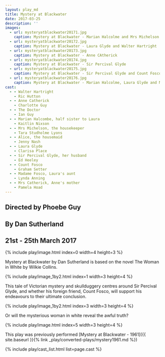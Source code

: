 ```yaml
---
layout: play_md
title: Mystery at Blackwater
date: 2017-03-25
description: ''
images:
  - url: mysteryatblackwater20171.jpg
    caption: Mystery at Blackwater - Marian Halcolme and Mrs Michelson
  - url: mysteryatblackwater20172.jpg
    caption: Mystery at Blackwater - Laura Glyde and Walter Hartright
  - url: mysteryatblackwater20173.jpg
    caption: Mystery at Blackwater - Anne CAtherick
  - url: mysteryatblackwater20174.jpg
    caption: Mystery at Blackwater - Sir Percival Glyde
  - url: mysteryatblackwater20175.jpg
    caption: Mystery at Blackwater - Sir Percival Glyde and Count Fosco
  - url: mysteryatblackwater20176.jpg
    caption: Mystery at Blackwater - Marian Halcolme, Laura Glyde and Madame Fosco
cast:
  - - Walter Hartright
    - Ric Hutton
  - - Anne Catherick
    - Charlotte Guy
  - - The Doctor
    - Ian Guy
  - - Marian Halcombe, half sister to Laura
    - Kaitlin Nixson
  - - Mrs Michelson, the housekeeper
    - Tara Studholme Lyons
  - - Alice, the housemaid
    - Jenny Nash
  - - Laura Glyde
    - Clarisa Place
  - - Sir Percival Glyde, her husband
    - Ed Heeley
  - - Count Fosco
    - Graham Setter
  - - Madame Fosco, Laura's aunt
    - Lynda Anning
  - - Mrs Catherick, Anne's mother
    - Pamela Hoad
---
```


## Directed by Phoebe Guy

## By Dan Sutherland

## 21st - 25th March 2017

{% include play/image.html index=0 width=4 height=3 %}

Mystery at Blackwater by Dan Sutherland is based on the novel The Woman in White by Wilkie Collins.

{% include play/image_1by2.html index=1 width=3 height=4 %}

This tale of Victorian mystery and skullduggery centres around Sir Percival Glyde, and whether his foreign friend, Count Fosco, will support his endeavours to their ultimate conclusion.

{% include play/image_1by2.html index=3 width=3 height=4 %}

Or will the mysterious woman in white reveal the awful truth?

{% include play/image.html index=5 width=3 height=4 %}

This play was previously performed [Mystery at Blackwater - 1961]({{ site.baseurl }}{% link _play/converted-plays/mystery1961.md %})


{% include play/cast_list.html list=page.cast %}
